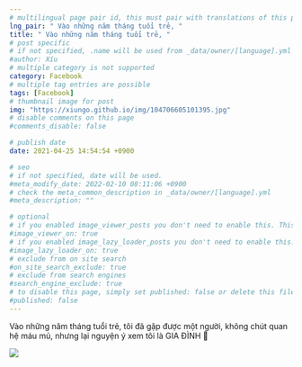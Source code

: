 ```yaml
---
# multilingual page pair id, this must pair with translations of this page. (This name must be unique)
lng_pair: " Vào những năm tháng tuổi trẻ, "
title: " Vào những năm tháng tuổi trẻ, "
# post specific
# if not specified, .name will be used from _data/owner/[language].yml
#author: Xíu
# multiple category is not supported
category: Facebook
# multiple tag entries are possible
tags: [Facebook]
# thumbnail image for post
img: "https://xiungo.github.io/img/104706605101395.jpg"
# disable comments on this page
#comments_disable: false

# publish date
date: 2021-04-25 14:54:54 +0900

# seo
# if not specified, date will be used.
#meta_modify_date: 2022-02-10 08:11:06 +0900
# check the meta_common_description in _data/owner/[language].yml
#meta_description: ""

# optional
# if you enabled image_viewer_posts you don't need to enable this. This is only if image_viewer_posts = false
#image_viewer_on: true
# if you enabled image_lazy_loader_posts you don't need to enable this. This is only if image_lazy_loader_posts = false
#image_lazy_loader_on: true
# exclude from on site search
#on_site_search_exclude: true
# exclude from search engines
#search_engine_exclude: true
# to disable this page, simply set published: false or delete this file
#published: false
---
```


<!-- outline-start -->

Vào những năm tháng tuổi trẻ,
tôi đã gặp được một người,
không chút quan hệ máu mủ,
nhưng lại nguyện ý xem tôi là GIA ĐÌNH 🥰

<!-- outline-end -->

<img src= "https://xiungo.github.io/img/104706605101395.jpg">